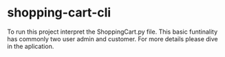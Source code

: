 # shopping-cart-cli
To run this project interpret the ShoppingCart.py file.
This basic funtinality has commonly two user admin and customer.
For more details please dive in the aplication.

